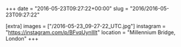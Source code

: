 +++
date = "2016-05-23T09:27:22+00:00"
slug = "2016/2016-05-23T09:27:22"

[extra]
images = ["/2016-05-23_09-27-22_UTC.jpg"]
instagram = "https://instagram.com/p/BFvqUynIIIt"
location = "Millennium Bridge, London"
+++
